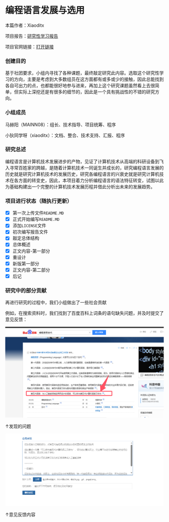# 编程语言发展与选用

本篇作者：Xiaoditx

项目报告：[研究性学习报告](./docs/research.md)

项目官网链接：[打开链接](https://xiaoditx.github.io/pages/research/)

### 创建目的

基于社团要求，小组内寻找了各种课题，最终敲定研究此内容。选取这个研究性学习的方向，主要是考虑到大多数组员在这方面都有或多或少的接触，因此总能找到各自可出力的点，也都能很好地参与进来，再加上这个研究课题虽然看上去很简单，但实际上深挖还是有很多的细节的，因此是一个具有挑战性的不错的研究方向。

### 小组成员

马赫阳（MAINN08）：组长、技术指导、项目统筹、程序

小狄同学呀（xiaoditx）：文档、整合、技术支持、汇报、程序


### 研究总述

编程语言是计算机技术发展进步的产物，见证了计算机技术从高端的科研设备到飞入寻常百姓家的跨越，是随着计算机技术一同诞生并成长的，研究编程语言发展的历史就是研究计算机技术的发展历史，研究各编程语言的兴衰史就是研究计算机技术在各方面的转变史，因此，本项目着力分析编程语言的语法特征转变，试图以此为基础构建出一个完整的计算机技术发展历程并借此分析出未来的发展趋势。

### 项目进行状态（随执行更新）

- [x] 第一次上传文件`README.MD`
- [x] 正式开始编写`README.MD`
- [x] 添加`LICENSE`文件
- [x] 初次编写报告文件
- [x] 敲定总体结构
- [x] 总体概述
- [x] 正文内容-第一部分
- [x] 重设计
- [x] 新版第一部分
- [x] 正文内容-第二部分
- [x] 后记

### 研究中的部分贡献

再进行研究的过程中，我们小组做出了一些社会贡献

例如，在搜索资料时，我们找到了百度百科上词条的语句缺失问题，并及时提交了意见反馈：

![发现的问题](./imgs/发现问题.png)

↑发现的问题

![意见反馈内容](./imgs/提交意见反馈.png)

↑意见反馈内容
